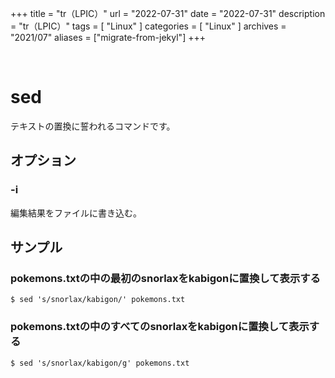 +++
title = "tr（LPIC）"
url = "2022-07-31"
date = "2022-07-31"
description = "tr（LPIC）"
tags = [
  "Linux"
]
categories = [
  "Linux"
]
archives = "2021/07"
aliases = ["migrate-from-jekyl"]
+++

<br>

# sed

テキストの置換に誓われるコマンドです。


## オプション

### -i

編集結果をファイルに書き込む。


## サンプル

### pokemons.txtの中の最初のsnorlaxをkabigonに置換して表示する

```
$ sed 's/snorlax/kabigon/' pokemons.txt
```

### pokemons.txtの中のすべてのsnorlaxをkabigonに置換して表示する

```
$ sed 's/snorlax/kabigon/g' pokemons.txt
```
　